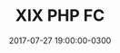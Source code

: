 ---
layout:      default
title:       "XIX PHP FC"
date:        2017-07-27 19:00:00-0300
description: "
Talk 1: Monitorando a segurança de dependências
<br />
Talk 2: Como frustrar o usuário com a sua interface
"
categories:  php-fc
link:        https://www.meetup.com/pt-BR/php-df/events/241799050/
icon:        calendar
---